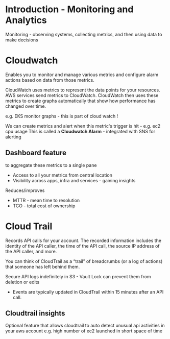 # Introduction - Monitoring and Analytics

Monitoring - observing systems, collecting metrics, and then using data to make decisions

# Cloudwatch
Enables you to monitor and manage various metrics and configure alarm actions based on data from those metrics.

CloudWatch uses metrics to represent the data points for your resources.
AWS services send metrics to CloudWatch. CloudWatch then uses these metrics to create graphs automatically 
that show how performance has changed over time. 

e.g. EKS monitor graphs - this is part of cloud watch ! 

We can create metrics and alert when this metric's trigger is hit - e.g. ec2 cpu usage 
This is called a **Cloudwatch Alarm** - integrated with SNS for alerting 

## Dashboard feature
to aggregate these metrics to a single pane 

* Access to all your metrics from central location
* Visibility across apps, infra and services - gaining insights 

Reduces/improves
* MTTR - mean time to resolution 
* TCO - total cost of ownership

# Cloud Trail

Records API calls for your account. 
The recorded information includes the identity of the API caller, the time of the API call, 
the source IP address of the API caller, and more. 

You can think of CloudTrail as a “trail” of breadcrumbs (or a log of actions) that someone has left behind them.

Secure API logs indefinitely in S3 - Vault Lock can prevent them from deletion or edits
* Events are typically updated in CloudTrail within 15 minutes after an API call.

## Cloudtrail insights
Optional feature that allows cloudtrail to auto detect unusual api activities in your aws account
e.g. high number of ec2 launched in short space of time 